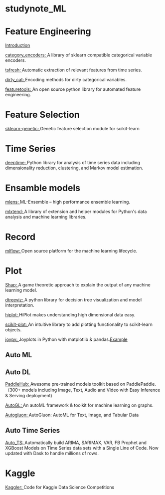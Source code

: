 # studynote_ML []()

# Feature Engineering
 [Introduction](https://github.com/azusakou/studynote_ML/blob/master/Feature%20Engineering/Feature%20Engineering.md)

[category_encoders: ](https://github.com/scikit-learn-contrib/category_encoders) A library of sklearn compatible categorical variable encoders.

[tsfresh: ](https://github.com/blue-yonder/tsfresh) Automatic extraction of relevant features from time series.

[dirty_cat: ](https://github.com/dirty-cat/dirty_cat) Encoding methods for dirty categorical variables.

[featuretools: ](https://github.com/alteryx/featuretools) An open source python library for automated feature engineering.

# Feature Selection

[sklearn-genetic: ](https://github.com/manuel-calzolari/sklearn-genetic) Genetic feature selection module for scikit-learn

# Time Series
[deeptime: ](https://github.com/deeptime-ml/deeptime) Python library for analysis of time series data including dimensionality reduction, clustering, and Markov model estimation.

# Ensamble models
[mlens: ](https://github.com/flennerhag/mlens) ML-Ensemble – high performance ensemble learning.

[mlxtend: ](https://github.com/rasbt/mlxtend) A library of extension and helper modules for Python's data analysis and machine learning libraries.


# Record
[mlflow: ](https://github.com/mlflow/mlflow) Open source platform for the machine learning lifecycle.

# Plot
[Shap: ](https://github.com/slundberg/shap) A game theoretic approach to explain the output of any machine learning model.

[dtreeviz: ](https://github.com/parrt/dtreeviz) A python library for decision tree visualization and model interpretation.

[hiplot: ](https://github.com/facebookresearch/hiplot) HiPlot makes understanding high dimensional data easy.

[scikit-plot: ](https://github.com/reiinakano/scikit-plot) An intuitive library to add plotting functionality to scikit-learn objects.

[joypy: ](https://github.com/sbebo/joypy) Joyplots in Python with matplotlib & pandas.[Example](https://github.com/sbebo/joypy/blob/master/Joyplot.ipynb)

[]()

## Auto ML


## Auto DL
[PaddleHub: ](https://github.com/PaddlePaddle/PaddleHub) Awesome pre-trained models toolkit based on PaddlePaddle.（300+ models including Image, Text, Audio and Video with Easy Inference & Serving deployment)

[AutoGL: ](https://github.com/THUMNLab/AutoGL) An autoML framework & toolkit for machine learning on graphs.

[Autogluon: ](https://github.com/awslabs/autogluon) AutoGluon: AutoML for Text, Image, and Tabular Data


## Auto Time Series
[Auto_TS: ](https://github.com/AutoViML/Auto_TS) Automatically build ARIMA, SARIMAX, VAR, FB Prophet and XGBoost Models on Time Series data sets with a Single Line of Code. Now updated with Dask to handle millions of rows.

# Kaggle
[Kaggler: ](https://github.com/jeongyoonlee/Kaggler) Code for Kaggle Data Science Competitions